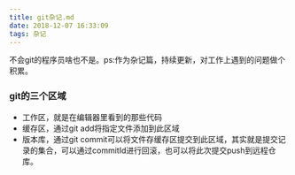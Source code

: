 ```yaml
---
title: git杂记.md
date: 2018-12-07 16:33:09
tags: 杂记
---
```


不会git的程序员啥也不是。ps:作为杂记篇，持续更新，对工作上遇到的问题做个积累。
<!--more-->

### git的三个区域

+ 工作区，就是在编辑器里看到的那些代码
+ 缓存区，通过git add将指定文件添加到此区域
+ 版本库，通过git commit可以将文件存缓存区提交到此区域，其实就是提交记录的集合，可以通过commitId进行回滚，也可以将此次提交push到远程仓库。



